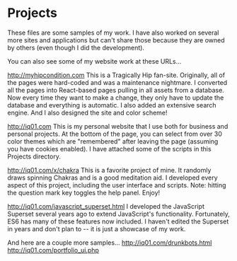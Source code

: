 # Projects
These files are some samples of my work.
I have also worked on several more sites and applications but can't share those because they are owned by others (even though I did the development).

You can also see some of my website work at these URLs...

http://myhipcondition.com
This is a Tragically Hip fan-site.
Originally, all of the pages were hard-coded and was a maintenance nightmare.
I converted all the pages into React-based pages pulling in all assets from a database.
Now every time they want to make a change, they only have to update the database and everything is automatic.
I also added an extensive search engine.
And I also designed the site and color scheme!

http://iq01.com
This is my personal website that I use both for business and personal projects.
At the bottom of the page, you can select from over 30 color themes which are "remembered" after leaving the page (assuming you have cookies enabled).
I have attached some of the scripts in this Projects directory.

http://iq01.com/x/chakra
This is a favorite project of mine.
It randomly draws spinning Chakras and is a good meditation aid.
I developed every aspect of this project, including the user interface and scripts.
Note: hitting the question mark key toggles the help panel.
Enjoy!

http://iq01.com/javascript_superset.html
I developed the JavaScript Superset several years ago to extend JavaScript's functionality.
Fortunately, ES6 has many of these features now included.
I haven't edited the Superset in years and don't plan to -- it is just a showcase of my work.

And here are a couple more samples...
http://iq01.com/drunkbots.html
http://iq01.com/portfolio_ui.php
